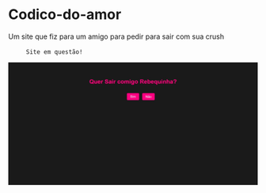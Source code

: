 # Codico-do-amor
Um site que fiz para um amigo para pedir para sair com sua crush

         Site em questão!
  <img src="WhatsApp Image 2024-09-20 at 19.18.57.jpeg" alt="foto do site">
